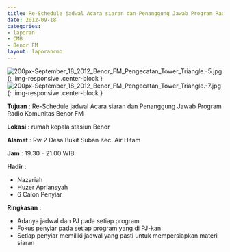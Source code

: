 ```yaml
---
title: Re-Schedule jadwal Acara siaran dan Penanggung Jawab Program Radio Komunitas Benor FM
date: 2012-09-18
categories:
- laporan
- CMB
- Benor FM
layout: laporancmb
---
```


![200px-September_18_2012_Benor_FM_Pengecatan_Tower_Triangle.-5.jpg](/uploads/200px-September_18_2012_Benor_FM_Pengecatan_Tower_Triangle.-5.jpg){: .img-responsive .center-block }	
![200px-September_18_2012_Benor_FM_Pengecatan_Tower_Triangle.-7.jpg](/uploads/200px-September_18_2012_Benor_FM_Pengecatan_Tower_Triangle.-7.jpg){: .img-responsive .center-block }	
	
**Tujuan** :	Re-Schedule jadwal Acara siaran dan Penanggung Jawab Program Radio Komunitas Benor FM
	
**Lokasi** :	rumah kepala stasiun Benor
	
**Alamat** : 	Rw 2 Desa Bukit Suban Kec. Air Hitam
	
**Jam** :	19.30 - 21.00 WIB
	
**Hadir** :	
*	Nazariah
*	Huzer Apriansyah
*	6 Calon Penyiar

**Ringkasan** :	
*	Adanya jadwal dan PJ pada setiap program
*	Fokus penyiar pada setiap program yang di PJ-kan
*	Setiap penyiar memiliki jadwal yang pasti untuk mempersiapkan materi siaran
